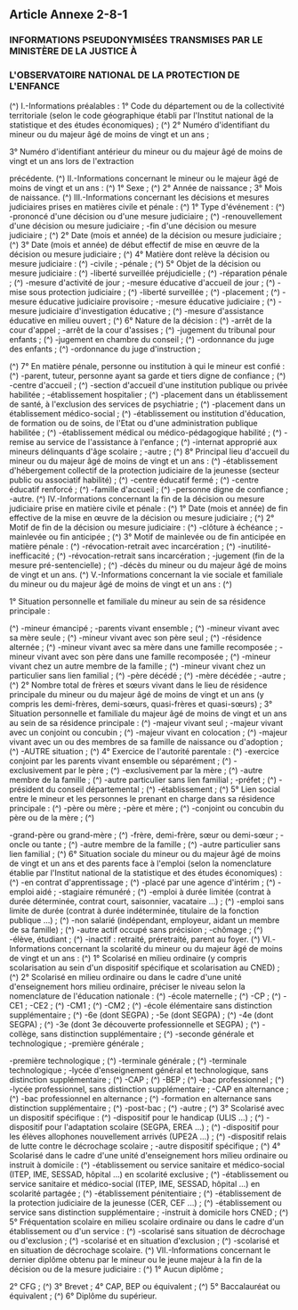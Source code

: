 ## Article Annexe 2-8-1

### INFORMATIONS PSEUDONYMISÉES TRANSMISES PAR LE MINISTÈRE DE LA JUSTICE À

### L'OBSERVATOIRE NATIONAL DE LA PROTECTION DE L'ENFANCE

(^)
I.-Informations préalables :
1° Code du département ou de la collectivité territoriale (selon le code géographique établi par l'Institut
national de la statistique et des études économiques) ; (^)
2° Numéro d'identifiant du mineur ou du majeur âgé de moins de vingt et un ans ;


3° Numéro d'identifiant antérieur du mineur ou du majeur âgé de moins de vingt et un ans lors de l'extraction

précédente. (^)
II.-Informations concernant le mineur ou le majeur âgé de moins de vingt et un ans : (^)
1° Sexe ; (^)
2° Année de naissance ;
3° Mois de naissance. (^)
III.-Informations concernant les décisions et mesures judiciaires prises en matières civile et pénale : (^)
1° Type d'événement :
(^)
-prononcé d'une décision ou d'une mesure judiciaire ; (^)
-renouvellement d'une décision ou mesure judiciaire ;
-fin d'une décision ou mesure judiciaire ;
(^)
2° Date (mois et année) de la décision ou mesure judiciaire ; (^)
3° Date (mois et année) de début effectif de mise en œuvre de la décision ou mesure judiciaire ; (^)
4° Matière dont relève la décision ou mesure judiciaire :
(^)
-civile ;
-pénale ;
(^)
5° Objet de la décision ou mesure judiciaire :
(^)
-liberté surveillée préjudicielle ; (^)
-réparation pénale ; (^)
-mesure d'activité de jour ;
-mesure éducative d'accueil de jour ; (^)
-mise sous protection judiciaire ; (^)
-liberté surveillée ; (^)
-placement ; (^)
-mesure éducative judiciaire provisoire ;
-mesure éducative judiciaire ; (^)
-mesure judiciaire d'investigation éducative ; (^)
-mesure d'assistance éducative en milieu ouvert ;
(^)
6° Nature de la décision :
(^)
-arrêt de la cour d'appel ;
-arrêt de la cour d'assises ; (^)
-jugement du tribunal pour enfants ; (^)
-jugement en chambre du conseil ; (^)
-ordonnance du juge des enfants ; (^)
-ordonnance du juge d'instruction ;


(^)
7° En matière pénale, personne ou institution à qui le mineur est confié :
(^)
-parent, tuteur, personne ayant sa garde et tiers digne de confiance ; (^)
-centre d'accueil ; (^)
-section d'accueil d'une institution publique ou privée habilitée ;
-établissement hospitalier ; (^)
-placement dans un établissement de santé, à l'exclusion des services de psychiatrie ; (^)
-placement dans un établissement médico-social ; (^)
-établissement ou institution d'éducation, de formation ou de soins, de l'Etat ou d'une administration publique
habilitée ; (^)
-établissement médical ou médico-pédagogique habilité ; (^)
-remise au service de l'assistance à l'enfance ; (^)
-internat approprié aux mineurs délinquants d'âge scolaire ;
-autre ;
(^)
8° Principal lieu d'accueil du mineur ou du majeur âgé de moins de vingt et un ans :
(^)
-établissement d'hébergement collectif de la protection judiciaire de la jeunesse (secteur public ou associatif
habilité) ; (^)
-centre éducatif fermé ; (^)
-centre éducatif renforcé ; (^)
-famille d'accueil ; (^)
-personne digne de confiance ;
-autre.
(^)
IV.-Informations concernant la fin de la décision ou mesure judiciaire prise en matière civile et pénale : (^)
1° Date (mois et année) de fin effective de la mise en œuvre de la décision ou mesure judiciaire ; (^)
2° Motif de fin de la décision ou mesure judiciaire :
(^)
-clôture à échéance ;
-mainlevée ou fin anticipée ;
(^)
3° Motif de mainlevée ou de fin anticipée en matière pénale :
(^)
-révocation-retrait avec incarcération ; (^)
-inutilité-inefficacité ; (^)
-révocation-retrait sans incarcération ;
-jugement (fin de la mesure pré-sentencielle) ; (^)
-décès du mineur ou du majeur âgé de moins de vingt et un ans.
(^)
V.-Informations concernant la vie sociale et familiale du mineur ou du majeur âgé de moins de vingt et un
ans : (^)


1° Situation personnelle et familiale du mineur au sein de sa résidence principale :

(^)
-mineur émancipé ;
-parents vivant ensemble ; (^)
-mineur vivant avec sa mère seule ; (^)
-mineur vivant avec son père seul ; (^)
-résidence alternée ; (^)
-mineur vivant avec sa mère dans une famille recomposée ;
-mineur vivant avec son père dans une famille recomposée ; (^)
-mineur vivant chez un autre membre de la famille ; (^)
-mineur vivant chez un particulier sans lien familial ; (^)
-père décédé ; (^)
-mère décédée ;
-autre ;
(^)
2° Nombre total de frères et sœurs vivant dans le lieu de résidence principale du mineur ou du majeur âgé de
moins de vingt et un ans (y compris les demi-frères, demi-sœurs, quasi-frères et quasi-sœurs) ;
3° Situation personnelle et familiale du majeur âgé de moins de vingt et un ans au sein de sa résidence
principale :
(^)
-majeur vivant seul ;
-majeur vivant avec un conjoint ou concubin ; (^)
-majeur vivant en colocation ; (^)
-majeur vivant avec un ou des membres de sa famille de naissance ou d'adoption ; (^)
-AUTRE situation ;
(^)
4° Exercice de l'autorité parentale :
(^)
-exercice conjoint par les parents vivant ensemble ou séparément ; (^)
-exclusivement par le père ; (^)
-exclusivement par la mère ; (^)
-autre membre de la famille ; (^)
-autre particulier sans lien familial ;
-préfet ; (^)
-président du conseil départemental ; (^)
-établissement ;
(^)
5° Lien social entre le mineur et les personnes le prenant en charge dans sa résidence principale :
(^)
-père ou mère ;
-père et mère ; (^)
-conjoint ou concubin du père ou de la mère ; (^)


-grand-père ou grand-mère ; (^)
-frère, demi-frère, sœur ou demi-sœur ;
-oncle ou tante ; (^)
-autre membre de la famille ; (^)
-autre particulier sans lien familial ;
(^)
6° Situation sociale du mineur ou du majeur âgé de moins de vingt et un ans et des parents face à l'emploi
(selon la nomenclature établie par l'Institut national de la statistique et des études économiques) :
(^)
-en contrat d'apprentissage ; (^)
-placé par une agence d'intérim ; (^)
-emploi aidé ;
-stagiaire rémunéré ; (^)
-emploi à durée limitée (contrat à durée déterminée, contrat court, saisonnier, vacataire ...) ; (^)
-emploi sans limite de durée (contrat à durée indéterminée, titulaire de la fonction publique ...) ; (^)
-non salarié (indépendant, employeur, aidant un membre de sa famille) ; (^)
-autre actif occupé sans précision ;
-chômage ; (^)
-élève, étudiant ; (^)
-inactif : retraité, préretraité, parent au foyer.
(^)
VI.-Informations concernant la scolarité du mineur ou du majeur âgé de moins de vingt et un ans : (^)
1° Scolarisé en milieu ordinaire (y compris scolarisation au sein d'un dispositif spécifique et scolarisation au
CNED) ; (^)
2° Scolarisé en milieu ordinaire ou dans le cadre d'une unité d'enseignement hors milieu ordinaire, préciser le
niveau selon la nomenclature de l'éducation nationale :
(^)
-école maternelle ; (^)
-CP ; (^)
-CE1 ;
-CE2 ; (^)
-CM1 ; (^)
-CM2 ; (^)
-école élémentaire sans distinction supplémentaire ; (^)
-6e (dont SEGPA) ;
-5e (dont SEGPA) ; (^)
-4e (dont SEGPA) ; (^)
-3e (dont 3e découverte professionnelle et SEGPA) ; (^)
-collège, sans distinction supplémentaire ; (^)
-seconde générale et technologique ;
-première générale ;


-première technologique ; (^)
-terminale générale ; (^)
-terminale technologique ;
-lycée d'enseignement général et technologique, sans distinction supplémentaire ; (^)
-CAP ; (^)
-BEP ; (^)
-bac professionnel ; (^)
-lycée professionnel, sans distinction supplémentaire ;
-CAP en alternance ; (^)
-bac professionnel en alternance ; (^)
-formation en alternance sans distinction supplémentaire ; (^)
-post-bac ; (^)
-autre ;
(^)
3° Scolarisé avec un dispositif spécifique :
(^)
-dispositif pour le handicap (ULIS ...) ; (^)
-dispositif pour l'adaptation scolaire (SEGPA, EREA ...) ; (^)
-dispositif pour les élèves allophones nouvellement arrivés (UPE2A ...) ; (^)
-dispositif relais de lutte contre le décrochage scolaire ;
-autre dispositif spécifique ;
(^)
4° Scolarisé dans le cadre d'une unité d'enseignement hors milieu ordinaire ou instruit à domicile :
(^)
-établissement ou service sanitaire et médico-social (ITEP, IME, SESSAD, hôpital ...) en scolarité
exclusive ; (^)
-établissement ou service sanitaire et médico-social (ITEP, IME, SESSAD, hôpital ...) en scolarité partagée ; (^)
-établissement pénitentiaire ; (^)
-établissement de la protection judiciaire de la jeunesse (CER, CEF ...) ; (^)
-établissement ou service sans distinction supplémentaire ;
-instruit à domicile hors CNED ;
(^)
5° Fréquentation scolaire en milieu scolaire ordinaire ou dans le cadre d'un établissement ou d'un service :
(^)
-scolarisé sans situation de décrochage ou d'exclusion ; (^)
-scolarisé et en situation d'exclusion ; (^)
-scolarisé et en situation de décrochage scolaire.
(^)
VII.-Informations concernant le dernier diplôme obtenu par le mineur ou le jeune majeur à la fin de la
décision ou de la mesure judiciaire : (^)
1° Aucun diplôme ;


2° CFG ; (^)
3° Brevet ;
4° CAP, BEP ou équivalent ; (^)
5° Baccalauréat ou équivalent ; (^)
6° Diplôme du supérieur.


